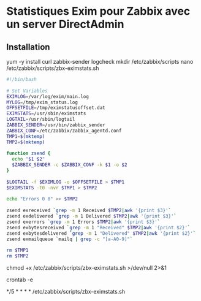# Statistiques Exim pour Zabbix avec un server DirectAdmin

## Installation

yum -y install curl zabbix-sender logcheck
mkdir /etc/zabbix/scripts
nano /etc/zabbix/scripts/zbx-eximstats.sh

```bash
#!/bin/bash
 
# Set Variables
EXIMLOG=/var/log/exim/main.log
MYLOG=/tmp/exim_status.log
OFFSETFILE=/tmp/eximstatusoffset.dat
EXIMSTATS=/usr/sbin/eximstats
LOGTAIL=/usr/sbin/logtail
ZABBIX_SENDER=/usr/bin/zabbix_sender
ZABBIX_CONF=/etc/zabbix/zabbix_agentd.conf
TMP1=$(mktemp)
TMP2=$(mktemp)
 
function zsend {
  echo "$1 $2"
  $ZABBIX_SENDER -c $ZABBIX_CONF -k $1 -o $2
}
 
$LOGTAIL -f $EXIMLOG -o $OFFSETFILE > $TMP1
$EXIMSTATS -t0 -nvr $TMP1 > $TMP2
 
echo "Errors 0 0" >> $TMP2
 
zsend exreceived `grep -m 1 Received $TMP2|awk '{print $3}'`
zsend exdelivered `grep -m 1 Delivered $TMP2|awk '{print $3}'`
zsend exerrors `grep -m 1 Errors $TMP2|awk '{print $3}'`
zsend exbytesreceived `grep -m 1 "Received" $TMP2|awk '{print $2}'`
zsend exbytesdelivered `grep -m 1 "Delivered" $TMP2|awk '{print $2}'`
zsend exmailqueue `mailq | grep -c "[a-A0-9]"`
 
rm $TMP1
rm $TMP2
```

chmod +x /etc/zabbix/scripts/zbx-eximstats.sh >/dev/null 2>&1


crontab -e

*/5 * * * *  /etc/zabbix/scripts/zbx-eximstats.sh


